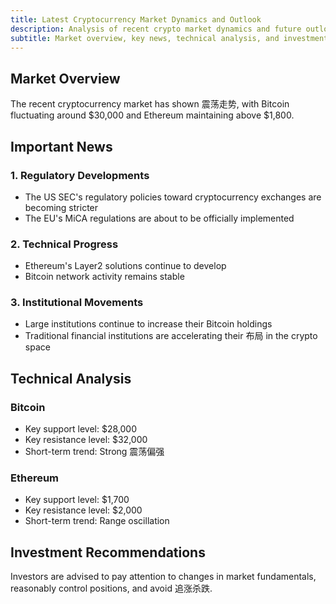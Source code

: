 ```yaml
---
title: Latest Cryptocurrency Market Dynamics and Outlook
description: Analysis of recent crypto market dynamics and future outlook
subtitle: Market overview, key news, technical analysis, and investment recommendations
---
```


## Market Overview

The recent cryptocurrency market has shown 震荡走势, with Bitcoin fluctuating around $30,000 and Ethereum maintaining above $1,800.

## Important News

### 1. Regulatory Developments

- The US SEC's regulatory policies toward cryptocurrency exchanges are becoming stricter
- The EU's MiCA regulations are about to be officially implemented

### 2. Technical Progress

- Ethereum's Layer2 solutions continue to develop
- Bitcoin network activity remains stable

### 3. Institutional Movements

- Large institutions continue to increase their Bitcoin holdings
- Traditional financial institutions are accelerating their 布局 in the crypto space

## Technical Analysis

### Bitcoin

- Key support level: $28,000
- Key resistance level: $32,000
- Short-term trend: Strong 震荡偏强

### Ethereum

- Key support level: $1,700
- Key resistance level: $2,000
- Short-term trend: Range oscillation

## Investment Recommendations

Investors are advised to pay attention to changes in market fundamentals, reasonably control positions, and avoid 追涨杀跌.
